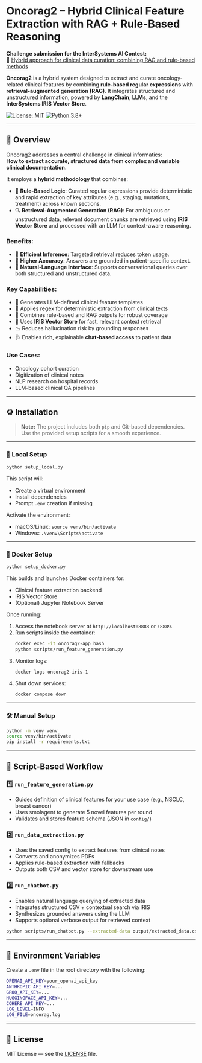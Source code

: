 # Oncorag2 – Hybrid Clinical Feature Extraction with RAG + Rule-Based Reasoning

**Challenge submission for the InterSystems AI Contest:**  
🧠 [Hybrid approach for clinical data curation: combining RAG and rule-based methods](https://openexchange.intersystems.com/contest/40)

**Oncorag2** is a hybrid system designed to extract and curate oncology-related clinical features by combining **rule-based regular expressions** with **retrieval-augmented generation (RAG)**. It integrates structured and unstructured information, powered by **LangChain**, **LLMs**, and the **InterSystems IRIS Vector Store**.

[![License: MIT](https://img.shields.io/badge/License-MIT-yellow.svg)](https://opensource.org/licenses/MIT)
[![Python 3.8+](https://img.shields.io/badge/python-3.8+-blue.svg)](https://www.python.org/downloads/)

---

## 🧠 Overview

Oncorag2 addresses a central challenge in clinical informatics:  
**How to extract accurate, structured data from complex and variable clinical documentation.**

It employs a **hybrid methodology** that combines:

- 🧠 **Rule-Based Logic**: Curated regular expressions provide deterministic and rapid extraction of key attributes (e.g., staging, mutations, treatment) across known sections.
- 🔍 **Retrieval-Augmented Generation (RAG)**: For ambiguous or unstructured data, relevant document chunks are retrieved using **IRIS Vector Store** and processed with an LLM for context-aware reasoning.

### Benefits:
- 🧮 **Efficient Inference**: Targeted retrieval reduces token usage.
- 🎯 **Higher Accuracy**: Answers are grounded in patient-specific context.
- 💬 **Natural-Language Interface**: Supports conversational queries over both structured and unstructured data.

### Key Capabilities:
- 🧬 Generates LLM-defined clinical feature templates
- 📑 Applies regex for deterministic extraction from clinical texts
- 🤖 Combines rule-based and RAG outputs for robust coverage
- 🧠 Uses **IRIS Vector Store** for fast, relevant context retrieval
- 📉 Reduces hallucination risk by grounding responses
- 🩺 Enables rich, explainable **chat-based access** to patient data

### Use Cases:
- Oncology cohort curation  
- Digitization of clinical notes  
- NLP research on hospital records  
- LLM-based clinical QA pipelines  

---

## ⚙️ Installation

> **Note:** The project includes both `pip` and Git-based dependencies. Use the provided setup scripts for a smooth experience.

---

### 🔧 Local Setup
```bash
python setup_local.py
```
This script will:
- Create a virtual environment
- Install dependencies
- Prompt `.env` creation if missing

Activate the environment:
- macOS/Linux: `source venv/bin/activate`  
- Windows: `.\venv\Scripts\activate`

---

### 🐳 Docker Setup
```bash
python setup_docker.py
```
This builds and launches Docker containers for:
- Clinical feature extraction backend
- IRIS Vector Store
- (Optional) Jupyter Notebook Server

Once running:
1. Access the notebook server at `http://localhost:8888` or `:8889`.
2. Run scripts inside the container:
   ```bash
   docker exec -it oncorag2-app bash
   python scripts/run_feature_generation.py
   ```
3. Monitor logs:
   ```bash
   docker logs oncorag2-iris-1
   ```
4. Shut down services:
   ```bash
   docker compose down
   ```

---

### 🛠 Manual Setup
```bash
python -m venv venv
source venv/bin/activate
pip install -r requirements.txt
```

---

## 🔁 Script-Based Workflow

### 1️⃣ `run_feature_generation.py`
- Guides definition of clinical features for your use case (e.g., NSCLC, breast cancer)
- Uses smolagent to generate 5 novel features per round
- Validates and stores feature schema (JSON in `config/`)

### 2️⃣ `run_data_extraction.py`
- Uses the saved config to extract features from clinical notes
- Converts and anonymizes PDFs
- Applies rule-based extraction with fallbacks
- Outputs both CSV and vector store for downstream use

### 3️⃣ `run_chatbot.py`
- Enables natural language querying of extracted data
- Integrates structured CSV + contextual search via IRIS
- Synthesizes grounded answers using the LLM
- Supports optional verbose output for retrieved context

```bash
python scripts/run_chatbot.py --extracted-data output/extracted_data.csv --verbose
```

---

## 🔐 Environment Variables

Create a `.env` file in the root directory with the following:

```bash
OPENAI_API_KEY=your_openai_api_key
ANTHROPIC_API_KEY=...
GROQ_API_KEY=...
HUGGINGFACE_API_KEY=...
COHERE_API_KEY=...
LOG_LEVEL=INFO
LOG_FILE=oncorag.log
```

---

## 🪪 License

MIT License — see the [LICENSE](LICENSE) file.
